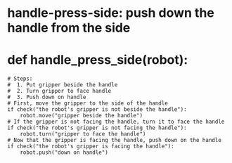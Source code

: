 # handle-press-side: push down the handle from the side
# def handle_press_side(robot):
    # Steps:
    #  1. Put gripper beside the handle
    #  2. Turn gripper to face handle
    #  3. Push down on handle
    # First, move the gripper to the side of the handle
    if check("the robot's gripper is not beside the handle"):
        robot.move("gripper beside the handle")
    # If the gripper is not facing the handle, turn it to face the handle
    if check("the robot's gripper is not facing the handle"):
        robot.turn("gripper to face the handle")
    # Now that the gripper is facing the handle, push down on the handle
    if check("the robot's gripper is facing the handle"):
        robot.push("down on handle")